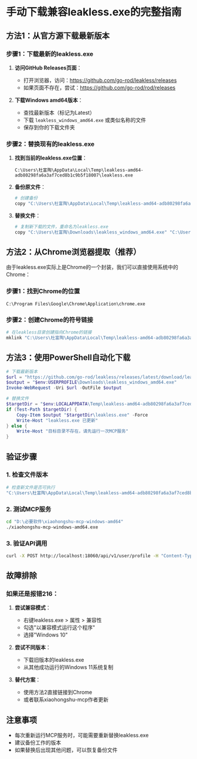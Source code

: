 # 手动下载兼容leakless.exe的完整指南

## 方法1：从官方源下载最新版本

### 步骤1：下载最新的leakless.exe
1. **访问GitHub Releases页面**：
   - 打开浏览器，访问：https://github.com/go-rod/leakless/releases
   - 如果页面不存在，尝试：https://github.com/go-rod/rod/releases

2. **下载Windows amd64版本**：
   - 查找最新版本（标记为Latest）
   - 下载 `leakless_windows_amd64.exe` 或类似名称的文件
   - 保存到你的下载文件夹

### 步骤2：替换现有的leakless.exe
1. **找到当前的leakless.exe位置**：
   ```
   C:\Users\杜富陶\AppData\Local\Temp\leakless-amd64-adb80298fa6a3af7ced8b1c9b5f18007\leakless.exe
   ```

2. **备份原文件**：
   ```bash
   # 创建备份
   copy "C:\Users\杜富陶\AppData\Local\Temp\leakless-amd64-adb80298fa6a3af7ced8b1c9b5f18007\leakless.exe" "C:\Users\杜富陶\AppData\Local\Temp\leakless-amd64-adb80298fa6a3af7ced8b1c9b5f18007\leakless.exe.backup"
   ```

3. **替换文件**：
   ```bash
   # 复制新下载的文件，重命名为leakless.exe
   copy "C:\Users\杜富陶\Downloads\leakless_windows_amd64.exe" "C:\Users\杜富陶\AppData\Local\Temp\leakless-amd64-adb80298fa6a3af7ced8b1c9b5f18007\leakless.exe"
   ```

## 方法2：从Chrome浏览器提取（推荐）

由于leakless.exe实际上是Chrome的一个封装，我们可以直接使用系统中的Chrome：

### 步骤1：找到Chrome的位置
```
C:\Program Files\Google\Chrome\Application\chrome.exe
```

### 步骤2：创建Chrome的符号链接
```bash
# 在leakless目录创建指向Chrome的链接
mklink "C:\Users\杜富陶\AppData\Local\Temp\leakless-amd64-adb80298fa6a3af7ced8b1c9b5f18007\leakless.exe" "C:\Program Files\Google\Chrome\Application\chrome.exe"
```

## 方法3：使用PowerShell自动化下载

```powershell
# 下载最新版本
$url = "https://github.com/go-rod/leakless/releases/latest/download/leakless_windows_amd64.exe"
$output = "$env:USERPROFILE\Downloads\leakless_windows_amd64.exe"
Invoke-WebRequest -Uri $url -OutFile $output

# 替换文件
$targetDir = "$env:LOCALAPPDATA\Temp\leakless-amd64-adb80298fa6a3af7ced8b1c9b5f18007"
if (Test-Path $targetDir) {
    Copy-Item $output "$targetDir\leakless.exe" -Force
    Write-Host "leakless.exe 已更新"
} else {
    Write-Host "目标目录不存在，请先运行一次MCP服务"
}
```

## 验证步骤

### 1. 检查文件版本
```bash
# 检查新文件是否可执行
"C:\Users\杜富陶\AppData\Local\Temp\leakless-amd64-adb80298fa6a3af7ced8b1c9b5f18007\leakless.exe" --version
```

### 2. 测试MCP服务
```bash
cd "D:\必要软件\xiaohongshu-mcp-windows-amd64"
./xiaohongshu-mcp-windows-amd64.exe
```

### 3. 验证API调用
```bash
curl -X POST http://localhost:18060/api/v1/user/profile -H "Content-Type: application/json" -d '{"user_id":"656731840000000020034f5d","xsec_token":"test"}'
```

## 故障排除

### 如果还是报错216：
1. **尝试兼容模式**：
   - 右键leakless.exe > 属性 > 兼容性
   - 勾选"以兼容模式运行这个程序"
   - 选择"Windows 10"

2. **尝试不同版本**：
   - 下载旧版本的leakless.exe
   - 从其他成功运行的Windows 11系统复制

3. **替代方案**：
   - 使用方法2直接链接到Chrome
   - 或者联系xiaohongshu-mcp作者更新

## 注意事项
- 每次重新运行MCP服务时，可能需要重新替换leakless.exe
- 建议备份工作的版本
- 如果替换后出现其他问题，可以恢复备份文件